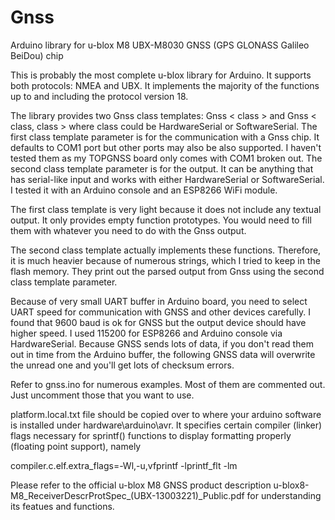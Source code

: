 # Gnss
Arduino library for u-blox M8 UBX-M8030 GNSS (GPS GLONASS Galileo BeiDou) chip 

This is probably the most complete u-blox library for Arduino. It supports both protocols: NMEA and UBX. It implements the majority of the functions up to and including the protocol version 18.

The library provides two Gnss class templates: Gnss < class > and Gnss < class, class > where class could be HardwareSerial or SoftwareSerial. The first class template parameter is for the communication with a Gnss chip. It defaults to COM1 port but other ports may also be also supported. I haven't tested them as my TOPGNSS board only comes with COM1 broken out. The second class template parameter is for the output. It can be anything that has serial-like input and works with either HardwareSerial or SoftwareSerial. I tested it with an Arduino console and an ESP8266 WiFi module.
  
The first class template is very light because it does not include any textual output. It only provides empty function prototypes. You would need to fill them with whatever you need to do with the Gnss output. 

The second class template actually implements these functions. Therefore, it is much heavier because of numerous strings, which I tried to keep in the flash memory. They print out the parsed output from Gnss using the second class template parameter. 

Because of very small UART buffer in Arduino board, you need to select UART speed for communication with GNSS and other devices carefully. I found that 9600 baud is ok for GNSS but the output device should have higher speed. I used 115200 for ESP8266 and Arduino console via HardwareSerial. Because GNSS sends lots of data, if you don't read them out in time from the Arduino buffer, the following GNSS data will overwrite the unread one and you'll get lots of checksum errors.

Refer to gnss.ino for numerous examples. Most of them are commented out. Just uncomment those that you want to use.

platform.local.txt file should be copied over to where your arduino software is installed under hardware\arduino\avr. It specifies certain compiler (linker) flags necessary for sprintf() functions to display formatting properly (floating point support), namely

compiler.c.elf.extra_flags=-Wl,-u,vfprintf -lprintf_flt -lm

Please refer to the official u-blox M8 GNSS product description u-blox8-M8_ReceiverDescrProtSpec_(UBX-13003221)_Public.pdf for understanding its featues and functions.
